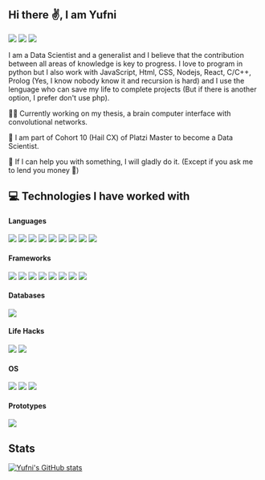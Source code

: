 ## Hi there ✌️, I am Yufni
[<img src="https://img.shields.io/badge/LinkedIn-0077B5?style=for-the-badge&logo=linkedin&logoColor=white" />](https://www.linkedin.com/in/yufnicastro/)
[<img src="https://img.shields.io/badge/Gmail-D14836?style=for-the-badge&logo=gmail&logoColor=white" />](mailto:yufni.castro@gmail.com)
[<img src= "https://img.shields.io/badge/website-000000?style=for-the-badge&logo=About.me&logoColor=white" />](https://www.yufni.com/)

I am a Data Scientist and a generalist and I believe that the contribution between all areas of knowledge is key to progress. I love to program in python but I also work with JavaScript, Html, CSS, Nodejs, React, C/C++, Prolog (Yes, I know nobody know it and recursion is hard) and I use the lenguage who can save my life to complete projects (But if there is another option, I prefer don't use php).

👨‍💻 Currently working on my thesis, a brain computer interface with convolutional networks.

🌱 I am part of Cohort 10 (Hail CX) of Platzi Master to become a Data Scientist.

💬 If I can help you with something, I will gladly do it. (Except if you ask me to lend you money 💸)

## 💻 Technologies I have worked with

#### Languages
<img src= "https://img.shields.io/badge/Python-FFD43B?style=for-the-badge&logo=python&logoColor=blue" /> <img src= "https://img.shields.io/badge/JavaScript-323330?style=for-the-badge&logo=javascript&logoColor=F7DF1E" /> <img src= "https://img.shields.io/badge/HTML5-E34F26?style=for-the-badge&logo=html5&logoColor=white" /> <img src= "https://img.shields.io/badge/CSS3-1572B6?style=for-the-badge&logo=css3&logoColor=white" /> <img src= "https://img.shields.io/badge/TensorFlow-FF6F00?style=for-the-badge&logo=TensorFlow&logoColor=white" /> <img src= "https://img.shields.io/badge/LaTeX-47A141?style=for-the-badge&logo=LaTeX&logoColor=white" /> <img src="https://img.shields.io/badge/Keras-D00000?style=for-the-badge&logo=Keras&logoColor=white" /> <img src="https://img.shields.io/badge/Numpy-777BB4?style=for-the-badge&logo=numpy&logoColor=white" /> <img src= "https://img.shields.io/badge/Pandas-2C2D72?style=for-the-badge&logo=pandas&logoColor=white" />

#### Frameworks
<img src= "https://img.shields.io/badge/firebase-ffca28?style=for-the-badge&logo=firebase&logoColor=black" /> <img src= "https://img.shields.io/badge/conda-342B029.svg?&style=for-the-badge&logo=anaconda&logoColor=white" /> <img src= "https://img.shields.io/badge/d3.js-F9A03C?style=for-the-badge&logo=d3.js&logoColor=white" /> <img src= "https://img.shields.io/badge/Express.js-000000?style=for-the-badge&logo=express&logoColor=white" /> <img src= "https://img.shields.io/badge/Jupyter-F37626.svg?&style=for-the-badge&logo=Jupyter&logoColor=white" /> <img src= "https://img.shields.io/badge/Node.js-339933?style=for-the-badge&logo=nodedotjs&logoColor=white" /> <img src= "https://img.shields.io/badge/npm-CB3837?style=for-the-badge&logo=npm&logoColor=white" /> <img src= "https://img.shields.io/badge/React-20232A?style=for-the-badge&logo=react&logoColor=61DAFB" />

#### Databases
<img src= "https://img.shields.io/badge/MySQL-005C84?style=for-the-badge&logo=mysql&logoColor=white" />

#### Life Hacks
<img src= "https://img.shields.io/badge/Google%20Sheets-34A853?style=for-the-badge&logo=google-sheets&logoColor=white" /> <img src= "https://img.shields.io/badge/Notion-000000?style=for-the-badge&logo=notion&logoColor=white" />

#### OS
<img src= "https://img.shields.io/badge/Linux-FCC624?style=for-the-badge&logo=linux&logoColor=black" /> <img src= "https://img.shields.io/badge/Ubuntu-E95420?style=for-the-badge&logo=ubuntu&logoColor=white" /> <img src= "https://img.shields.io/badge/Windows-0078D6?style=for-the-badge&logo=windows&logoColor=white" />

#### Prototypes
<img src= "https://img.shields.io/badge/Arduino-00979D?style=for-the-badge&logo=Arduino&logoColor=white" />

## Stats
[![Yufni's GitHub stats](https://github-readme-stats.vercel.app/api?username=YufniCastro)](https://github.com/YufniCastro/github-readme-stats)
<!--
**YufniCastro/YufniCastro** is a ✨ _special_ ✨ repository because its `README.md` (this file) appears on your GitHub profile.
[<img src= "here" />]

Here are some ideas to get you started:

- 🔭 I’m currently working on ...
- 🌱 I’m currently learning ...
- 👯 I’m looking to collaborate on ...
- 🤔 I’m looking for help with ...
- 💬 Ask me about ...
- 📫 How to reach me: ...
- 😄 Pronouns: ...
- ⚡ Fun fact: ...
-->
